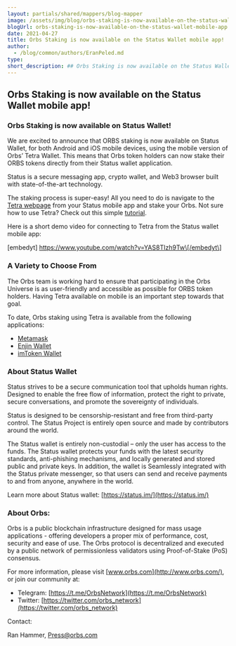 ```yaml
---
layout: partials/shared/mappers/blog-mapper
image: /assets/img/blog/orbs-staking-is-now-available-on-the-status-wallet-mobile-app/bg.png
blogUrl: orbs-staking-is-now-available-on-the-status-wallet-mobile-app
date: 2021-04-27
title: Orbs Staking is now available on the Status Wallet mobile app!
author:
  - /blog/common/authors/EranPeled.md
type:
short_description: ## Orbs Staking is now available on the Status Wallet mobile app!
---
```


## Orbs Staking is now available on the Status Wallet mobile app!

### Orbs Staking is now available on Status Wallet!

We are excited to announce that ORBS staking is now available on Status Wallet, for both Android and iOS mobile devices, using the mobile version of Orbs’ Tetra Wallet. This means that Orbs token holders can now stake their ORBS tokens directly from their Status wallet application.

Status is a secure messaging app, crypto wallet, and Web3 browser built with state-of-the-art technology.

The staking process is super-easy! All you need to do is navigate to the [Tetra webpage](https://staking.orbs.network/) from your Status mobile app and stake your Orbs. Not sure how to use Tetra? Check out this simple [tutorial](https://www.orbs.com/tetra-orbs-staking-wallet-tutorial/).

Here is a short demo video for connecting to Tetra from the Status wallet mobile app:

\[embedyt\] https://www.youtube.com/watch?v=YAS8TIzh9Tw\[/embedyt\]

### A Variety to Choose From

The Orbs team is working hard to ensure that participating in the Orbs Universe is as user-friendly and accessible as possible for ORBS token holders. Having Tetra available on mobile is an important step towards that goal.

To date, Orbs staking using Tetra is available from the following applications:

- [Metamask](https://www.orbs.com/orbs-swaps-and-staking-now-available-on-metamask-wallet/)
- [Enjin Wallet](https://www.orbs.com/tetra-staking-wallet-by-orbs-now-on-mobile/)
- [imToken Wallet](https://www.orbs.com/orbs-tetra-staking-is-now-available-on-imtoken-wallet/)

### About Status Wallet

Status strives to be a secure communication tool that upholds human rights. Designed to enable the free flow of information, protect the right to private, secure conversations, and promote the sovereignty of individuals.

Status is designed to be censorship-resistant and free from third-party control. The Status Project is entirely open source and made by contributors around the world.

The Status wallet is entirely non-custodial – only the user has access to the funds. The Status wallet protects your funds with the latest security standards, anti-phishing mechanisms, and locally generated and stored public and private keys. In addition, the wallet is Seamlessly integrated with the Status private messenger, so that users can send and receive payments to and from anyone, anywhere in the world.

Learn more about Status wallet: [https://status.im/](https://status.im/)

### About Orbs:

Orbs is a public blockchain infrastructure designed for mass usage applications - offering developers a proper mix of performance, cost, security and ease of use. The Orbs protocol is decentralized and executed by a public network of permissionless validators using Proof-of-Stake (PoS) consensus.

For more information, please visit [www.orbs.com](http://www.orbs.com/), or join our community at:

- Telegram: [https://t.me/OrbsNetwork](https://t.me/OrbsNetwork)
- Twitter: [https://twitter.com/orbs_network](https://twitter.com/orbs_network)

Contact:

Ran Hammer, Press@orbs.com
